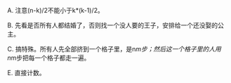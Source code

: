 A. 注意(n-k)/2不能小于k*(k-1)/2。

B. 先看是否所有人都结婚了，否则找一个没人要的王子，安排给一个还没娶的公主。

C. 搞特殊。所有人先全部挤到一个格子里，是n*m步；然后这一个格子里的人用n*m步把每一个格子都走一遍。

E. 直接计数。
